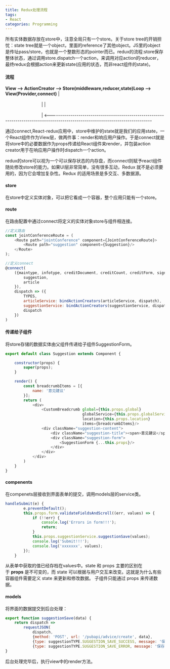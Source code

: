 ```yaml
---
title: Redux处理流程
tags:
- React
categories: Programming
---
```


所有实体数据存放在store中，注意全局只有一个store。关于store tree的开销担忧：state tree就是一个object，里面的reference了其他object。JS里的object是传址pass/store，也就是一个整数形态的pointer而已。redux的流程:store保存整体状态，通过调用store.dispatch一个action，来调用对应action的reducer，最终redux会根据action来更新state(应用的状态，而非react组件的state)。

<!-- more -->

#### 流程

**View --> ActionCreator --> Store(middleware,reducer,state)Loop --> View(Provider,connect)**
|                                                                                                                                                             |
|                                                                                                                                                             |
<--------------------------------------------------------------------------------------------------------------------------------

通过connect,React-redux应用中，store中维护的state就是我们的应用state，一个React组件作为View层，做两件事：render和响应用户操作。于是connect就是将store中的必要数据作为props传递给React组件来render，并包装action creator用于在响应用户操作时dispatch一个action。

redux的store可以视为一个可以保存状态的内存盘，而connect则赋予react组件随处修改store的能力。如果UI层非常简单，没有很多互动，Redux 就不是必须要用的，因为它会增加复杂性。Redux 的适用场景是多交互、多数据源。

#### store

在store中定义实体对象，可以把它看成一个容器，整个应用只能有一个store。

#### route

在路由配置中通过connect将定义的实体对象store与组件相连接。

```javascript
//定义路由
const jointConferenceRoute = (
    <Route path="jointConference" component={JointConferenceRoute}>        
        <Route path="suggestion" component={Suggestion}/>
    </Route>
);

//定义connect
@connect(
    ({maintype, infotype, creditDocument, creditCount, creditForm, sign, org, dfbm, global, dashboard, article, suggestion}) => ({       
        suggestion,       
        article
    }),
    dispatch => ({
        TYPES,   
        articleService: bindActionCreators(articleService, dispatch),
        suggestionService: bindActionCreators(suggestionService, dispatch),
        dispatch
    })
)
```



#### 传递给子组件

将store存储的数据实体由父组件传递给子组件SuggestionForm。

```javascript
export default class Suggestion extends Component {

    constructor(props) {
        super(props);
    }

    render() {
        const breadcrumbItems = [{
            name: '意见建议'
        }];
        return (
            <div>
                <CustomBreadcrumb global={this.props.global}
                                  globalService={this.props.globalService}
                                  location={this.props.location}
                                  items={breadcrumbItems}/>
                <div className="suggestion-content">
                    <div className="suggestion-title"><span>意见建议</span></div>
                    <div className="suggestion-form">
                        <SuggestionForm {...this.props}/>
                    </div>
                </div>
            </div>
        )
    }
}
```

#### compenents

在compenets层接收到界面表单的提交，调用models层的service类。

```javascript
handleSubmit(e) {
        e.preventDefault();
        this.props.form.validateFieldsAndScroll((err, values) => {
            if (!!err) {
                console.log('Errors in form!!!');
                return;
            }           
            this.props.suggestionService.suggestionSave(values);
            console.log('Submit!!!');
            console.log('xxxxxxx', values);
        });
    }
```

从表单中获取的值已经存档在values中。state 和 props 主要的区别在于 **props** 是不可变的，而 state 可以根据与用户交互来改变。这就是为什么有些容器组件需要定义 state 来更新和修改数据。 子组件只能通过 props 来传递数据。

#### models

将界面的数据提交到后台处理：

```javascript
export function suggestionSave(data) {
    return dispatch =>
        requestJSON(
            dispatch,
            {method: 'POST', url: '/pubapi/advice/create', data},
            {type: suggestionTYPE.SUGGESTION_SAVE_SUCCESS, message: '保存成功'},
            {type: suggestionTYPE.SUGGESTION_SAVE_ERROR, message: '保存失败'});
}
```

后台处理完毕后，执行view中的render方法。




